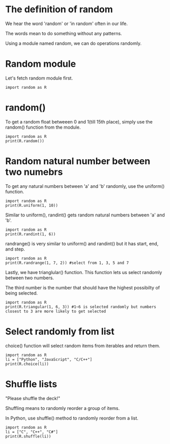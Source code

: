 # The definition of random

We hear the word 'random' or 'in random' often in our life.

The words mean to do something without any patterns.

Using a module named random, we can do operations randomly.

# Random module

Let's fetch random module first.

```
import random as R
```

# random()

To get a random float betweeen 0 and 1(till 15th place), simply use the random() function from the module.

```
import random as R
print(R.random())
```

# Random natural number between two numebrs

To get any natural numbers between 'a' and 'b' randomly, use the uniform() function.

```
import random as R
print(R.uniform(1, 10))
```

Similar to uniform(), randint() gets random natural numbers between 'a' and 'b'.

```
import random as R
print(R.randint(1, 6))
```

randrange() is very similar to uniform() and randint() but it has start, end, and step.

```
import random as R
print(R.randrange(1, 7, 2)) #select from 1, 3, 5 and 7
```

Lastly, we have trianglular() function. This function lets us select randomly between two numbers.

The third number is the number that should have the highest possibilty of being selected.

```
import random as R
print(R.triangular(1, 6, 3)) #1~6 is selected randomly but numbers closest to 3 are more likely to get selected
```

# Select randomly from list

choice() function will select random items from iterables and return them.

```
import random as R
li = ["Python", "JavaScript", "C/C++"]
print(R.choice(li))
```

# Shuffle lists

"Please shuffle the deck!"

Shuffling means to randomly reorder a group of items.

In Python, use shuffle() method to randomly reorder from a list.

```
import random as R
li = ["C", "C++", "C#"]
print(R.shuffle(li))
```
